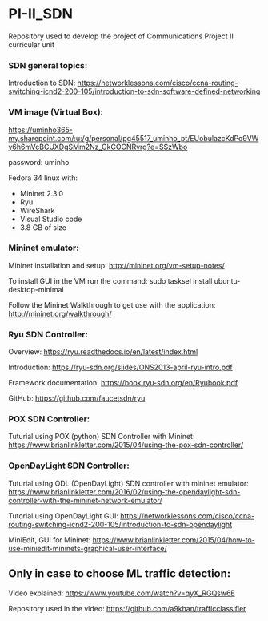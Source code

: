 # PI-II_SDN
Repository used to develop the project of Communications Project II curricular unit

### SDN general topics:

Introduction to SDN:
https://networklessons.com/cisco/ccna-routing-switching-icnd2-200-105/introduction-to-sdn-software-defined-networking

### VM image (Virtual Box): 

https://uminho365-my.sharepoint.com/:u:/g/personal/pg45517_uminho_pt/EUobulazcKdPo9VWy6h6mVcBCUXDgSMm2Nz_GkCOCNRvrg?e=SSzWbo

password: uminho

Fedora 34 linux with:
 * Mininet 2.3.0
 * Ryu
 * WireShark
 * Visual Studio code
 * 3.8 GB of size

### Mininet emulator:

Mininet installation and setup: http://mininet.org/vm-setup-notes/

To install GUI in the VM run the command:
sudo tasksel install ubuntu-desktop-minimal

Follow the Mininet Walkthrough to get use with the application:
http://mininet.org/walkthrough/

### Ryu SDN Controller:

Overview: https://ryu.readthedocs.io/en/latest/index.html

Introduction: https://ryu-sdn.org/slides/ONS2013-april-ryu-intro.pdf

Framework documentation: https://book.ryu-sdn.org/en/Ryubook.pdf

GitHub: https://github.com/faucetsdn/ryu

### POX SDN Controller:

Tuturial using POX (python) SDN Controller with Mininet: https://www.brianlinkletter.com/2015/04/using-the-pox-sdn-controller/

 
### OpenDayLight SDN Controller:

Tuturial using ODL (OpenDayLight) SDN controller with mininet emulator:
https://www.brianlinkletter.com/2016/02/using-the-opendaylight-sdn-controller-with-the-mininet-network-emulator/

Tutorial using OpenDayLight GUI: https://networklessons.com/cisco/ccna-routing-switching-icnd2-200-105/introduction-to-sdn-opendaylight

MiniEdit, GUI for Mininet: https://www.brianlinkletter.com/2015/04/how-to-use-miniedit-mininets-graphical-user-interface/


## Only in case to choose ML traffic detection:

Video explained: https://www.youtube.com/watch?v=qyX_RGQsw6E

Repository used in the video: https://github.com/a9khan/trafficclassifier
